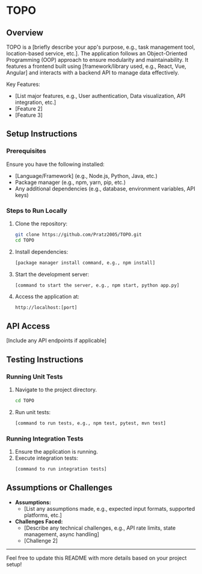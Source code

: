 # TOPO

## Overview
TOPO is a [briefly describe your app's purpose, e.g., task management tool, location-based service, etc.]. The application follows an Object-Oriented Programming (OOP) approach to ensure modularity and maintainability. It features a frontend built using [framework/library used, e.g., React, Vue, Angular] and interacts with a backend API to manage data effectively.

Key Features:
- [List major features, e.g., User authentication, Data visualization, API integration, etc.]
- [Feature 2]
- [Feature 3]

## Setup Instructions
### Prerequisites
Ensure you have the following installed:
- [Language/Framework] (e.g., Node.js, Python, Java, etc.)
- Package manager (e.g., npm, yarn, pip, etc.)
- Any additional dependencies (e.g., database, environment variables, API keys)

### Steps to Run Locally
1. Clone the repository:
   ```bash
   git clone https://github.com/Pratz2005/TOPO.git
   cd TOPO
   ```
2. Install dependencies:
   ```bash
   [package manager install command, e.g., npm install]
   ```
3. Start the development server:
   ```bash
   [command to start the server, e.g., npm start, python app.py]
   ```
4. Access the application at:
   ```
   http://localhost:[port]
   ```

## API Access
[Include any API endpoints if applicable]

## Testing Instructions
### Running Unit Tests
1. Navigate to the project directory.
   ```bash
   cd TOPO
   ```
2. Run unit tests:
   ```bash
   [command to run tests, e.g., npm test, pytest, mvn test]
   ```

### Running Integration Tests
1. Ensure the application is running.
2. Execute integration tests:
   ```bash
   [command to run integration tests]
   ```

## Assumptions or Challenges
- **Assumptions:**
  - [List any assumptions made, e.g., expected input formats, supported platforms, etc.]
- **Challenges Faced:**
  - [Describe any technical challenges, e.g., API rate limits, state management, async handling]
  - [Challenge 2]

---
Feel free to update this README with more details based on your project setup!
